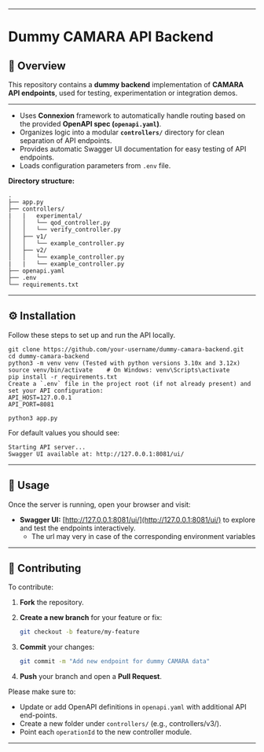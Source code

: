 
---

# Dummy CAMARA API Backend



## 🧩 Overview

This repository contains a **dummy backend** implementation of  **CAMARA API endpoints**, used for testing, experimentation or integration demos.

---

* Uses **Connexion** framework to automatically handle routing based on the provided **OpenAPI spec (`openapi.yaml`)**.
* Organizes logic into a modular **`controllers/`** directory for clean separation of API endpoints.
* Provides automatic Swagger UI documentation for easy testing of API endpoints.
* Loads configuration parameters from `.env` file.

**Directory structure:**

```
.
├── app.py
├── controllers/
|   |   experimental/ 
│   │   └── qod_controller.py
│   │   └── verify_controller.py
│   ├── v1/
│   │   └── example_controller.py
│   ├── v2/
│   │   └── example_controller.py
|   |   └── example_controller.py
├── openapi.yaml
├── .env
└── requirements.txt

```

---

## ⚙️ Installation

Follow these steps to set up and run the API locally.


```
git clone https://github.com/your-username/dummy-camara-backend.git
cd dummy-camara-backend
python3 -m venv venv (Tested with python versions 3.10x and 3.12x)
source venv/bin/activate    # On Windows: venv\Scripts\activate
pip install -r requirements.txt
Create a `.env` file in the project root (if not already present) and set your API configuration:
API_HOST=127.0.0.1
API_PORT=8081

python3 app.py
```

For default values you should see:

```
Starting API server...
Swagger UI available at: http://127.0.0.1:8081/ui/
```

---

## 🚀 Usage

Once the server is running, open your browser and visit:

* **Swagger UI:** [http://127.0.0.1:8081/ui/](http://127.0.0.1:8081/ui/)
  to explore and test the endpoints interactively. 
  * The url may very in case of the corresponding environment variables

---

## 🤝 Contributing

To contribute:

1. **Fork** the repository.
2. **Create a new branch** for your feature or fix:

   ```bash
   git checkout -b feature/my-feature
   ```
3. **Commit** your changes:

   ```bash
   git commit -m "Add new endpoint for dummy CAMARA data"
   ```
4. **Push** your branch and open a **Pull Request**.

Please make sure to:

* Update or add OpenAPI definitions in `openapi.yaml` with additional API end-points.
* Create a new folder under `controllers/` (e.g., controllers/v3/).  
* Point each `operationId` to the new controller module.

---



